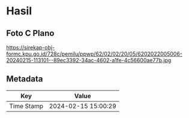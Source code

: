 # Hasil

## Foto C Plano

https://sirekap-obj-formc.kpu.go.id/728c/pemilu/ppwp/62/02/02/20/05/6202022005006-20240215-113101--89ec3392-34ac-4602-a1fe-4c56600ae77b.jpg


## Metadata

| Key        | Value               |
| ---------- | ------------------- |
| Time Stamp | 2024-02-15 15:00:29 |



